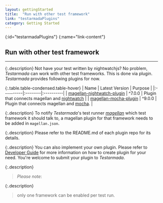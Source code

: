 ```yaml
---
layout: gettingStarted
title:  "Run with other test framework"
link: "testarmadaPlugins"
category: Getting Started
---
```


{:id="testarmadaPlugins"}
{:name="link-content"}
## Run with other test framework
---

{:.description}
Not have your test written by nightwatchjs? No problem, _Testarmada_ can work with other test frameworks. This is done via plugin. _Testarmada_ provides following plugins for now.

{:.table.table-condensed.table-hover}
| Name | Latest Version | Purpose |
|:----------|:--------|:----------|
| [magellan-nightwatch-plugin](https://github.com/TestArmada/magellan-nightwatch-plugin) | ^7.0.0 | Plugin that connects magellan and [nightwatch](http://nightwatchjs.org/) |
| [magellan-mocha-plugin](https://github.com/TestArmada/magellan-mocha-plugin) | ^9.0.0 | Plugin that connects magellan and [mocha](https://mochajs.org/). |

{:.description}
To notify _Testarmada_'s test runner _[magellan](https://github.com/TestArmada/magellan)_ which test framework it should talk to, a magellan plugin for that framework needs to be added in `magellan.json`.

<code data-gist-id="38099f892a51d1eb34bad4efc710b82b" data-gist-line="1,48-49"></code>

{:.description}
Please refer to the README.md of each plugin repo for its details. 

{:.description}
You can also implement your own plugin. Please refer to [Developer Guide]() for more information on how to create plugin for your need. You're welcome to submit your plugin to _Testarmada_.


{:.description}
> _Please note_: 

{:.description}
> only one framework can be enabled per test run.

